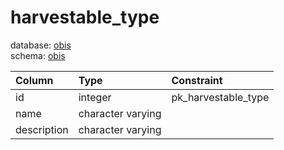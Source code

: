 # harvestable_type
database: [obis](../)  
schema: [obis](obis)  

|Column|Type|Constraint|
|:---|:---|:---|
|id|integer|pk_harvestable_type |
|name|character varying||
|description|character varying||
